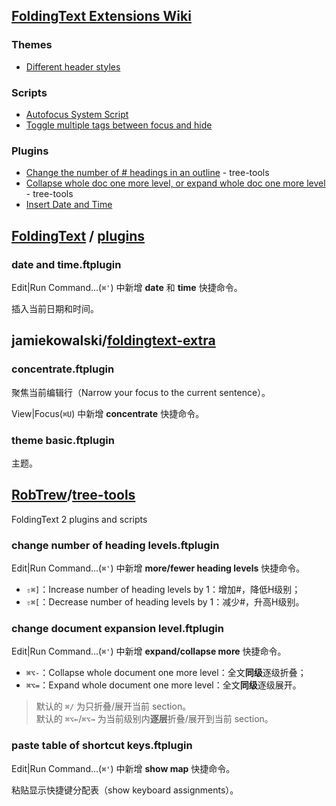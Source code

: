 
## [FoldingText Extensions Wiki](http://support.foldingtext.com/t/foldingtext-extensions-wiki/121)

### Themes  
- [Different header styles](http://support.foldingtext.com/t/theme-demonstrating-multiple-header-styles/196?u=jessegrosjean)  

### Scripts  
- [Autofocus System Script](http://support.foldingtext.com/t/script-to-implement-autofocus-system/93?u=jessegrosjean)  
- [Toggle multiple tags between focus and hide](http://support.foldingtext.com/t/menu-of-tags-for-toggling-focus-and-hide/632)  

### Plugins  
- [Change the number of # headings in an outline](http://support.foldingtext.com/t/change-the-number-of-heading-levels-in-an-outline/490) - tree-tools  
- [Collapse whole doc one more level, or expand whole doc one more level](http://support.foldingtext.com/t/collapse-whole-document-1-more-level-or-expand-whole-doc-1-more-level/339) - tree-tools  
- [Insert Date and Time](http://support.foldingtext.com/t/plugin-to-insert-date-and-time/86?u=jessegrosjean)  

## [FoldingText](https://github.com/FoldingText) / [plugins](https://github.com/FoldingText/plugins)
### date and time.ftplugin
Edit|Run Command...(`⌘'`) 中新增  **date** 和 **time** 快捷命令。

插入当前日期和时间。

## jamiekowalski/[foldingtext-extra](https://github.com/jamiekowalski/foldingtext-extra)

### concentrate.ftplugin
聚焦当前编辑行（Narrow your focus to the current sentence）。

View|Focus(`⌘U`) 中新增  **concentrate** 快捷命令。

### theme basic.ftplugin
主题。

## [RobTrew](https://github.com/RobTrew)/[tree-tools](https://github.com/RobTrew/tree-tools)
FoldingText 2 plugins and scripts

### change number of heading levels.ftplugin
Edit|Run Command...(`⌘'`) 中新增  **more/fewer heading levels** 快捷命令。

- `⇧⌘]`：Increase number of heading levels by 1：增加#，降低H级别；  
- `⇧⌘[`：Decrease number of heading levels by 1：减少#，升高H级别。   

### change document expansion level.ftplugin
Edit|Run Command...(`⌘'`) 中新增  **expand/collapse more** 快捷命令。

- `⌘⌥-`：Collapse whole document one more level：全文**同级**逐级折叠；  
- `⌘⌥=`：Expand whole document one more level：全文**同级**逐级展开。  

> 默认的 `⌘/` 为只折叠/展开当前 section。  
> 默认的 `⌘⌥←`/`⌘⌥→` 为当前级别内**逐层**折叠/展开到当前 section。  

### paste table of shortcut keys.ftplugin
Edit|Run Command...(`⌘'`) 中新增  **show map** 快捷命令。

粘贴显示快捷键分配表（show keyboard assignments）。
